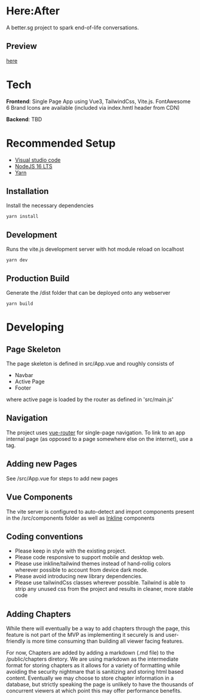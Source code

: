# Here:After

A better.sg project to spark end-of-life conversations.

## Preview

[here](https://here.vrtopia.net)

# Tech

**Frontend**: Single Page App using Vue3, TailwindCss, Vite.js. FontAwesome 6 Brand Icons are available (included via index.hmtl header from CDN)

**Backend**: TBD

# Recommended Setup

- [Visual studio code](https://code.visualstudio.com/)
- [NodeJS 16 LTS](https://nodejs.org/en/)
- [Yarn](https://yarnpkg.com/)

## Installation

Install the necessary dependencies

```
yarn install
```

## Development

Runs the vite.js development server with hot module reload on localhost

```
yarn dev
```

## Production Build

Generate the /dist folder that can be deployed onto any webserver

```
yarn build
```

# Developing


## Page Skeleton

The page skeleton is defined in src/App.vue and roughly consists of

- Navbar
- Active Page
- Footer

where active page is loaded by the router as defined in 'src/main.js'


## Navigation

The project uses [vue-router](https://router.vuejs.org/) for single-page navigation. To link to an app internal page (as opposed to a page somewhere else on the internet), use a <router-link to='pagename'></router-link> tag.


## Adding new Pages

See /src/App.vue for steps to add new pages


## Vue Components

The vite server is configured to auto-detect and import components present in the /src/components folder as well as [Inkline](https://www.inkline.io/docs/core/layout) components



## Coding conventions

- Please keep in style with the existing project.
- Please code responsive to support mobile and desktop web.
- Please use inkline/tailwind themes instead of hand-rollig colors wherever possible to account from device dark mode.
- Please avoid introducing new library dependencies.
- Please use tailwindCss classes wherever possible. Tailwind is able to strip any unused css from the project and results in cleaner, more stable code


## Adding Chapters

While there will eventually be a way to add chapters through the page, this feature is not part of the MVP as implementing it securely is and user-friendly is more time consuming than building all viewer facing features.

For now, Chapters are added by adding a markdown (.md file) to the /public/chapters diretory. We are using markdown as the intermediate format for storing chapters as it allows for a variety of formatting while avoiding the security nightmare that is sanitizing and storing html based content. Eventually we may choose to store chapter information in a database, but strictly speaking the page is unlikely to have the thousands of concurrent viewers at which point this may offer performance benefits.

